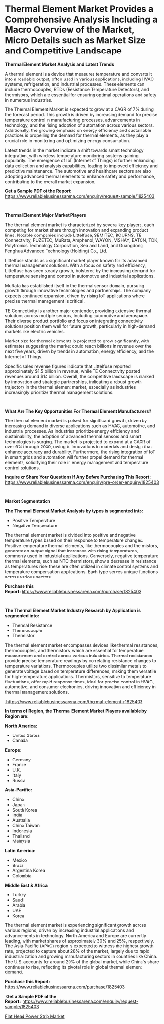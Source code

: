 <p><h1>Thermal Element Market Provides a Comprehensive Analysis Including a Macro Overview of the Market, Micro Details such as Market Size and Competitive Landscape</h1></p><p><strong>Thermal Element Market Analysis and Latest Trends</strong></p>
<p><p>A thermal element is a device that measures temperature and converts it into a readable output, often used in various applications, including HVAC systems, refrigeration, and industrial processes. These elements can include thermocouples, RTDs (Resistance Temperature Detectors), and thermistors, which are essential for ensuring optimal operations and safety in numerous industries.</p><p>The Thermal Element Market is expected to grow at a CAGR of 7% during the forecast period. This growth is driven by increasing demand for precise temperature control in manufacturing processes, advancements in technology, and the rising adoption of automation across various sectors. Additionally, the growing emphasis on energy efficiency and sustainable practices is propelling the demand for thermal elements, as they play a crucial role in monitoring and optimizing energy consumption.</p><p>Latest trends in the market indicate a shift towards smart technology integration, with wireless temperature monitoring systems gaining popularity. The emergence of IoT (Internet of Things) is further enhancing data collection and analysis capabilities, leading to improved efficiency and predictive maintenance. The automotive and healthcare sectors are also adopting advanced thermal elements to enhance safety and performance, contributing to the overall market expansion.</p></p>
<p><strong>Get a Sample PDF of the Report:&nbsp;</strong> <a href="https://www.reliablebusinessarena.com/enquiry/request-sample/1825403?utm_campaign=2146&utm_medium=2&utm_source=Github&utm_content=ia&utm_term=06042025&utm_id=thermal-element">https://www.reliablebusinessarena.com/enquiry/request-sample/1825403</a></p>
<p>&nbsp;</p>
<p><strong>Thermal Element Major Market Players</strong></p>
<p><p>The thermal element market is characterized by several key players, each competing for market share through innovation and expanding product lines. Notable companies include Littelfuse, SEMITEC, BOURNS, TE Connectivity, FUZETEC, MuRata, Amphenol, WAYON, VISHAY, EATON, TDK, Polytronics Technology Corporation, Sea and Land, and Guangdong Fenghua Advanced Technology (Holding) Co., Ltd.</p><p>Littelfuse stands as a significant market player known for its advanced thermal management solutions. With a focus on safety and efficiency, Littelfuse has seen steady growth, bolstered by the increasing demand for temperature sensing and control in automotive and industrial applications. </p><p>MuRata has established itself in the thermal sensor domain, pursuing growth through innovative technologies and partnerships. The company expects continued expansion, driven by rising IoT applications where precise thermal management is critical.</p><p>TE Connectivity is another major contender, providing extensive thermal solutions across multiple sectors, including automotive and aerospace. Their diverse product portfolio and focus on integrating connectivity solutions position them well for future growth, particularly in high-demand markets like electric vehicles.</p><p>Market size for thermal elements is projected to grow significantly, with estimates suggesting the market could reach billions in revenue over the next five years, driven by trends in automation, energy efficiency, and the Internet of Things.</p><p>Specific sales revenue figures indicate that Littelfuse reported approximately $1.5 billion in revenue, while TE Connectivity posted revenues around $14 billion. Overall, the competitive landscape is marked by innovation and strategic partnerships, indicating a robust growth trajectory in the thermal element market, especially as industries increasingly prioritize thermal management solutions.</p></p>
<p>&nbsp;</p>
<p><strong>What Are The Key Opportunities For Thermal Element Manufacturers?</strong></p>
<p><p>The thermal element market is poised for significant growth, driven by increasing demand in diverse applications such as HVAC, automotive, and industrial processes. As industries prioritize energy efficiency and sustainability, the adoption of advanced thermal sensors and smart technologies is surging. The market is projected to expand at a CAGR of over 6% through 2030, owing to innovations in materials and design that enhance accuracy and durability. Furthermore, the rising integration of IoT in smart grids and automation will further propel demand for thermal elements, solidifying their role in energy management and temperature control solutions.</p></p>
<p><strong>Inquire or Share Your Questions If Any Before Purchasing This Report:</strong> <a href="https://www.reliablebusinessarena.com/enquiry/pre-order-enquiry/1825403?utm_campaign=2146&utm_medium=2&utm_source=Github&utm_content=ia&utm_term=06042025&utm_id=thermal-element">https://www.reliablebusinessarena.com/enquiry/pre-order-enquiry/1825403</a></p>
<p>&nbsp;</p>
<p><strong>Market Segmentation</strong></p>
<p><strong>The Thermal Element Market Analysis by types is segmented into:</strong></p>
<p><ul><li>Positive Temperature</li><li>Negative Temperature</li></ul></p>
<p><p>The thermal element market is divided into positive and negative temperature types based on their response to temperature changes. Positive temperature thermal elements, like thermocouples and thermistors, generate an output signal that increases with rising temperatures, commonly used in industrial applications. Conversely, negative temperature thermal elements, such as NTC thermistors, show a decrease in resistance as temperatures rise; these are often utilized in climate control systems and temperature compensation applications. Each type serves unique functions across various sectors.</p></p>
<p><strong>Purchase this Report:&nbsp;</strong><a href="https://www.reliablebusinessarena.com/purchase/1825403?utm_campaign=2146&utm_medium=2&utm_source=Github&utm_content=ia&utm_term=06042025&utm_id=thermal-element">https://www.reliablebusinessarena.com/purchase/1825403</a></p>
<p>&nbsp;</p>
<p><strong>The Thermal Element Market Industry Research by Application is segmented into:</strong></p>
<p><ul><li>Thermal Resistance</li><li>Thermocouple</li><li>Thermistor</li></ul></p>
<p><p>The thermal element market encompasses devices like thermal resistances, thermocouples, and thermistors, which are essential for temperature measurement and control across various industries. Thermal resistances provide precise temperature readings by correlating resistance changes to temperature variations. Thermocouples utilize two dissimilar metals to generate voltage based on temperature differences, making them versatile for high-temperature applications. Thermistors, sensitive to temperature fluctuations, offer rapid response times, ideal for precise control in HVAC, automotive, and consumer electronics, driving innovation and efficiency in thermal management solutions.</p></p>
<p><a href="https://www.reliablebusinessarena.com/thermal-element-r1825403?utm_campaign=2146&utm_medium=2&utm_source=Github&utm_content=ia&utm_term=06042025&utm_id=thermal-element">&nbsp;https://www.reliablebusinessarena.com/thermal-element-r1825403</a></p>
<p><strong>In terms of Region, the Thermal Element Market Players available by Region are:</strong></p>
<p>
    <p> <strong> North America: </strong>
        <ul>
            <li>United States</li>
            <li>Canada</li>
        </ul>
        </p> 
    <p> <strong> Europe: </strong>
        <ul>
            <li>Germany</li>
            <li>France</li>
            <li>U.K.</li>
            <li>Italy</li>
            <li>Russia</li>
        </ul>
        </p> 
    <p> <strong> Asia-Pacific: </strong>
        <ul>
            <li>China</li>
            <li>Japan</li>
            <li>South Korea</li>
            <li>India</li>
            <li>Australia</li>
            <li>China Taiwan</li>
            <li>Indonesia</li>
            <li>Thailand</li>
            <li>Malaysia</li>
        </ul>
        </p> 
    <p> <strong> Latin America: </strong>
        <ul>
            <li>Mexico</li>
            <li>Brazil</li>
            <li>Argentina Korea</li>
            <li>Colombia</li>
        </ul>
        </p> 
    <p> <strong> Middle East & Africa: </strong>
        <ul>
            <li>Turkey</li>
            <li>Saudi</li>
            <li>Arabia</li>
            <li>UAE</li>
            <li>Korea</li>
        </ul>
    </p>
    </p>
<p><p>The thermal element market is experiencing significant growth across various regions, driven by increasing industrial applications and advancements in technology. North America and Europe are currently leading, with market shares of approximately 30% and 25%, respectively. The Asia-Pacific (APAC) region is expected to witness the highest growth rate, projected to capture about 28% of the market, largely due to rapid industrialization and growing manufacturing sectors in countries like China. The U.S. accounts for around 20% of the global market, while China's share continues to rise, reflecting its pivotal role in global thermal element demand.</p></p>
<p><strong>Purchase this Report: </strong><a href="https://www.reliablebusinessarena.com/purchase/1825403?utm_campaign=2146&utm_medium=2&utm_source=Github&utm_content=ia&utm_term=06042025&utm_id=thermal-element">https://www.reliablebusinessarena.com/purchase/1825403</a></p>
<p>&nbsp;<strong>Get a Sample PDF of the Report:&nbsp;&nbsp;</strong><a href="https://www.reliablebusinessarena.com/enquiry/request-sample/1825403?utm_campaign=2146&utm_medium=2&utm_source=Github&utm_content=ia&utm_term=06042025&utm_id=thermal-element">https://www.reliablebusinessarena.com/enquiry/request-sample/1825403</a></p>
<p><strong></strong></p>
<p><p><a href="https://github.com/wileonie19657/Market-Research-Report-List-1/blob/main/flat-head-power-strip-market.md?utm_campaign=2146&utm_medium=2&utm_source=Github&utm_content=ia&utm_term=06042025&utm_id=thermal-element">Flat Head Power Strip Market</a></p></p>